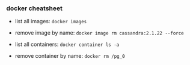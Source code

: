 ### docker cheatsheet

- list all images: `docker images`
- remove image by name: `docker image rm cassandra:2.1.22 --force`

- list all containers: `docker container ls -a`
- remove container by name: `docker rm /pg_0`
